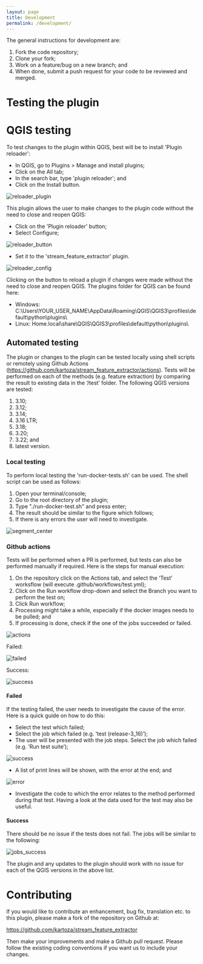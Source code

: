 ```yaml
---
layout: page
title: Development
permalink: /development/
---
```


The general instructions for development are:
1. Fork the code repository;
2. Clone your fork;
3. Work on a feature/bug on a new branch; and
4. When done, submit a push request for your code to be reviewed and merged.

# Testing the plugin

# QGIS testing
To test changes to the plugin within QGIS, best will be to install 'Plugin reloader':
- In QGIS, go to Plugins > Manage and install plugins;
- Click on the All tab;
- In the search bar, type 'plugin reloader'; and
- Click on the Install button.

![reloader_plugin](/images/ui/plugin_reloader.png)

This plugin allows the user to make changes to the plugin code without the need to close and reopen QGIS:
- Click on the 'Plugin reloader' button;
- Select Configure;

![reloader_button](/images/ui/reload_icon.png)

- Set it to the 'stream_feature_extractor' plugin.

![reloader_config](/images/ui/reloader_config.png)

Clicking on the button to reload a plugin if changes were made without the need to close and reopen QGIS. The plugins folder for QGIS can be found here:
- Windows: C:\Users\YOUR_USER_NAME\AppData\Roaming\QGIS\QGIS3\profiles\default\python\plugins\
- Linux: Home\.local\share\QGIS\QGIS3\profiles\default\python\plugins\

## Automated testing
The plugin or changes to the plugin can be tested locally using shell scripts or remotely using Github Actions (https://github.com/kartoza/stream_feature_extractor/actions).
Tests will be performed on each of the methods (e.g. feature extraction) by comparing the result to existing data in the ‘/test’ folder. The following QGIS versions are tested:
1. 3.10;
2. 3.12;
3. 3.14;
4. 3.16 LTR;
5. 3.18;
6. 3.20;
7. 3.22; and
8. latest version.

### Local testing
To perform local testing the 'run-docker-tests.sh' can be used. The shell script can be used as follows:
1. Open your terminal/console;
2. Go to the root directory of the plugin;
3. Type "./run-docker-test.sh" and press enter;
4. The result should be similar to the figure which follows;
5. If there is any errors the user will need to investigate.

![segment_center](/images/testing/local_testing.png)

### Github actions
Tests will be performed when a PR is performed, but tests can also be performed manually if required. Here is the steps for manual execution:
1. On the repository click on the Actions tab, and select the ‘Test’ worksflow (will execute .github/workflows/test.yml);
2. Click on the Run workflow drop-down and select the Branch you want to perform the test on;
3. Click Run workflow;
4. Processing might take a while, especially if the docker images needs to be pulled; and
5. If processing is done, check if the one of the jobs succeeded or failed.

![actions](/images/testing/github_actions.png)

Failed:

![failed](/images/testing/failed.png)

Success:

![success](/images/testing/success.png)

#### Failed
If the testing failed, the user needs to investigate the cause of the error. Here is a quick guide on how to do this:
- Select the test which failed;
- Select the job which failed (e.g. ‘test (release-3_16)’);
- The user will be presented with the job steps. Select the job which failed (e.g. ‘Run test suite’);

![success](/images/testing/job_steps.png)

- A list of print lines will be shown, with the error at the end; and

![error](/images/testing/error_msg.png)

- Investigate the code to which the error relates to the method performed during that test. Having a look at the data used for the test may also be useful.

#### Success
There should be no issue if the tests does not fail. The jobs will be similar to the following:

![jobs_success](/images/testing/jobs_success.png)

The plugin and any updates to the plugin should work with no issue for each of the QGIS versions in the above list.

# Contributing

If you would like to contribute an enhancement, bug fix, translation etc. to
this plugin, please make a fork of the repository on Github at:

https://github.com/kartoza/stream_feature_extractor

Then make your improvements and make a Github pull request. Please follow
the existing coding conventions if you want us to include your changes.
